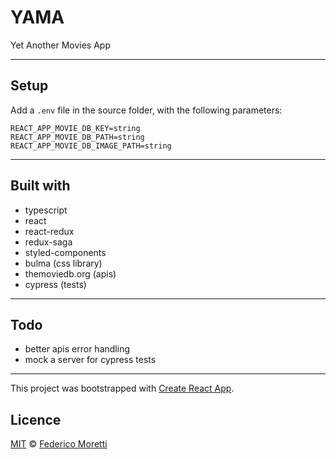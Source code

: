 # YAMA

Yet Another Movies App

---

## Setup

Add a `.env` file in the source folder, with the following parameters:

```
REACT_APP_MOVIE_DB_KEY=string
REACT_APP_MOVIE_DB_PATH=string
REACT_APP_MOVIE_DB_IMAGE_PATH=string
```

---

## Built with

- typescript
- react
- react-redux
- redux-saga
- styled-components
- bulma (css library)
- themoviedb.org (apis)
- cypress (tests)

---

## Todo

- better apis error handling
- mock a server for cypress tests

---

This project was bootstrapped with [Create React App](https://github.com/facebook/create-react-app).

## Licence

[MIT](LICENSE) © [Federico Moretti](https://federicomoretti.dev)
